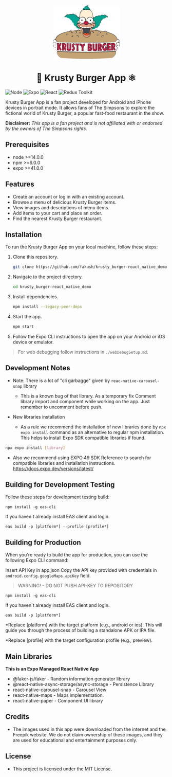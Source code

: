 <div align="center">
<img src="./src/Assets/Icons/krusty-burger-logo-1_500.png" height="167" width="209">
</div>

<h1 align="center">📱 Krusty Burger App ⚛️</h1>

![Node](https://img.shields.io/badge/Node-16-green)
![Expo](https://img.shields.io/badge/Expo-48-blue)
![React](https://img.shields.io/badge/React-18-blueviolet)
![Redux Toolkit](https://img.shields.io/badge/Redux%20Toolkit-1.6.0-red)

Krusty Burger App is a fan project developed for Android and iPhone devices in portrait mode. It allows fans of The Simpsons to explore the fictional world of Krusty Burger, a popular fast-food restaurant in the show.

**Disclaimer:** *This app is a fan project and is not affiliated with or endorsed by the owners of The Simpsons rights.*

## Prerequisites

- node >=14.0.0
- npm >=6.0.0
- expo >=41.0.0

## Features

- Create an account or log in with an existing account.
- Browse a menu of delicious Krusty Burger items.
- View images and descriptions of menu items.
- Add items to your cart and place an order.
- Find the nearest Krusty Burger restaurant.

## Installation

To run the Krusty Burger App on your local machine, follow these steps:

1. Clone this repository.

   ```bash
   git clone https://github.com/fakush/krusty_burger-react_native_demo.git
   ```

2. Navigate to the project directory.

   ```bash
   cd krusty_burger-react_native_demo
   ```

3. Install dependencies.

   ```bash
   npm install --legacy-peer-deps
   ```

4. Start the app.

   ```bash
   npm start
   ```

5. Follow the Expo CLI instructions to open the app on your Android or iOS device or emulator.

> For web debugging follow instructions in `./webDebugSetup.md`.

## Development Notes

- Note: There is a lot of "cli garbagge" given by `reac-native-carousel-snap` library
  - This is a known bug of that library. As a temporary fix Comment library import and component while working on the app. Just remember to uncomment before push.

- New libraries installation
  - As a rule we recommend the installation of new libraries done by `npx expo install` command as an alternative to regular npm installation. This helps to install Expo SDK compatible libraries if found.

```sh
npx expo install [library]
```

- Also we recommend using EXPO 49 SDK Reference to search for compatible libraries and installation instructions. <https://docs.expo.dev/versions/latest/>

## Building for Development Testing

Follow these steps for development testing build:

```shell
npm install -g eas-cli
```

If you haven´t already install EAS client and login.

```shell
eas build -p [platform*] --profile [profile*]
```

## Building for Production

When you're ready to build the app for production, you can use the following Expo CLI command:

Insert API Key in app.json
 Copy the API key provided with credentials in `android.config.googleMaps.apiKey` field.

> WARNING! - DO NOT PUSH API-KEY TO REPOSITORY

```shell
npm install -g eas-cli
```

If you haven´t already install EAS client and login.

```shell
eas build -p [platform*]
```

*Replace [platform] with the target platform (e.g., android or ios). This will guide you through the process of building a standalone APK or IPA file.

*Replace [profile] with the target configuration profile (e.g., preview).

## Main Libraries

**This is an Expo Managed React Native App**

- @faker-js/faker - Random information generator library
- @react-native-async-storage/async-storage - Persistence Library
- react-native-carousel-snap - Carousel View
- react-native-maps - Maps implementation.
- react-native-paper - Component UI library

## Credits

- The images used in this app were downloaded from the internet and the Freepik website. We do not claim ownership of these images, and they are used for educational and entertainment purposes only.

## License

- This project is licensed under the MIT License.
